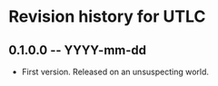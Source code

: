 # Revision history for UTLC

## 0.1.0.0 -- YYYY-mm-dd

* First version. Released on an unsuspecting world.

